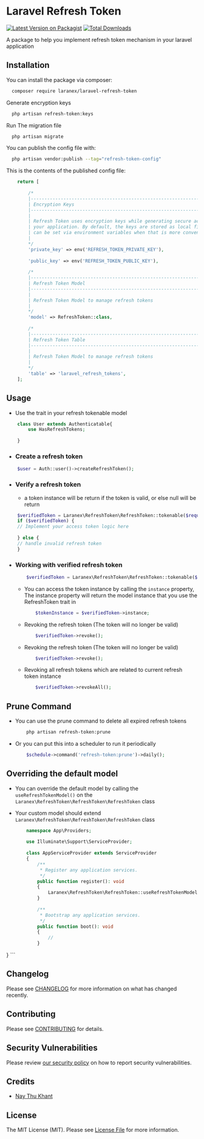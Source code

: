 # Laravel Refresh Token

[![Latest Version on Packagist](https://img.shields.io/packagist/v/laranex/laravel-refresh-token.svg?style=flat-square)](https://packagist.org/packages/laranex/laravel-refresh-token)
[![Total Downloads](https://img.shields.io/packagist/dt/laranex/laravel-refresh-token.svg?style=flat-square)](https://packagist.org/packages/laranex/laravel-refresh-token)

A package to help you implement refresh token mechanism in your laravel application

## Installation

You can install the package via composer:

```bash
  composer require laranex/laravel-refresh-token
```

Generate encryption keys
```bash
  php artisan refresh-token:keys
```

Run The migration file

```bash
  php artisan migrate
```

You can publish the config file with:

```bash
  php artisan vendor:publish --tag="refresh-token-config"
```

This is the contents of the published config file:

```php
    return [
    
        /*
        |--------------------------------------------------------------------------
        | Encryption Keys
        |--------------------------------------------------------------------------
        |
        | Refresh Token uses encryption keys while generating secure access tokens for
        | your application. By default, the keys are stored as local files but
        | can be set via environment variables when that is more convenient.
        |
        */
        'private_key' => env('REFRESH_TOKEN_PRIVATE_KEY'),
    
        'public_key' => env('REFRESH_TOKEN_PUBLIC_KEY'),
    
        /*
        |--------------------------------------------------------------------------
        | Refresh Token Model
        |--------------------------------------------------------------------------
        |
        | Refresh Token Model to manage refresh tokens
        |
        */
        'model' => RefreshToken::class,
    
        /*
        |--------------------------------------------------------------------------
        | Refresh Token Table
        |--------------------------------------------------------------------------
        |
        | Refresh Token Model to manage refresh tokens
        |
        */
        'table' => 'laravel_refresh_tokens',
    ];
```

## Usage
- Use the trait in your refresh tokenable model

```php
    class User extends Authenticatable{
        use HasRefreshTokens;
    
    }
```

- ### Create a refresh token
```php
    $user = Auth::user()->createRefreshToken();
```

- ### Verify a refresh token
    - a token instance will be return if the token is valid, or else null will be return
```php
    $verifiedToken = Laranex\RefreshToken\RefreshToken::tokenable($request->get('refresh_token'));
    if ($verifiedToken) {
    // Implement your access token logic here
    
    } else {
    // handle invalid refresh token
    }
```

- ### Working with verified refresh token
    ```php
        $verifiedToken = Laranex\RefreshToken\RefreshToken::tokenable($request->get('refresh_token'));
    ```
    - You can access the token instance by calling the `instance` property, The instance property will return the model instance that you use the RefreshToken trait in
        ```php
            $tokenInstance = $verifiedToken->instance;
        ```
  
    - Revoking the refresh token (The token will no longer be valid)
      ```php
          $verifiedToken->revoke();
      ```
    - Revoking the refresh token (The token will no longer be valid)
      ```php
          $verifiedToken->revoke();
      ```
    - Revoking all refresh tokens which are related to current refresh token instance
      ```php
          $verifiedToken->revokeAll();
      ```
    

## Prune Command
- You can use the prune command to delete all expired refresh tokens
    ```bash
        php artisan refresh-token:prune
    ```
- Or you can put this into a scheduler to run it periodically
    ```php
        $schedule->command('refresh-token:prune')->daily();
    ```
  
## Overriding the default model
- You can override the default model by calling the `useRefreshTokenModel()` on the `Laranex\RefreshToken\RefreshToken\RefreshToken` class 
- Your custom model should extend `Laranex\RefreshToken\RefreshToken\RefreshToken` class

    ```php
        namespace App\Providers;
        
        use Illuminate\Support\ServiceProvider;
        
        class AppServiceProvider extends ServiceProvider
        {
            /**
             * Register any application services.
             */
            public function register(): void
            {
                Laranex\RefreshToken\RefreshToken::useRefreshTokenModel(YourCustomModel::class)
            }
        
            /**
             * Bootstrap any application services.
             */
            public function boot(): void
            {
                //
            }
}
    ```
    
## Changelog

Please see [CHANGELOG](CHANGELOG.md) for more information on what has changed recently.

## Contributing

Please see [CONTRIBUTING](CONTRIBUTING.md) for details.

## Security Vulnerabilities

Please review [our security policy](../../security/policy) on how to report security vulnerabilities.

## Credits

- [Nay Thu Khant](https://github.com/naythukhant)

## License

The MIT License (MIT). Please see [License File](LICENSE.md) for more information.
